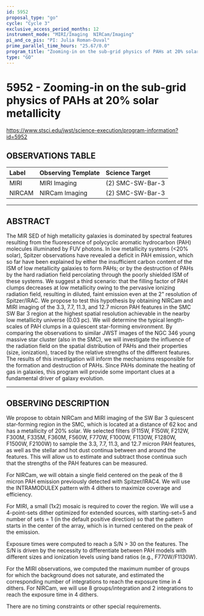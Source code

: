 ```yaml
---
id: 5952
proposal_type: "go"
cycle: "Cycle 3"
exclusive_access_period_months: 12
instrument_mode: "MIRI/Imaging  NIRCam/Imaging"
pi_and_co_pis: "PI: Julia Roman-Duval"
prime_parallel_time_hours: "25.67/0.0"
program_title: "Zooming-in on the sub-grid physics of PAHs at 20% solar metallicity"
type: "GO"
---
```

# 5952 - Zooming-in on the sub-grid physics of PAHs at 20% solar metallicity
https://www.stsci.edu/jwst/science-execution/program-information?id=5952
## OBSERVATIONS TABLE
| Label   | Observing Template | Science Target      |
| :------ | :----------------- | :------------------ |
| MIRI    | MIRI Imaging       | (2) SMC-SW-Bar-3    |
| NIRCAM  | NIRCam Imaging     | (2) SMC-SW-Bar-3    |

---

## ABSTRACT

The MIR SED of high metallicity galaxies is dominated by spectral features resulting from the fluorescence of polycyclic aromatic hydrocarbon (PAH) molecules illuminated by FUV photons. In low metallicity systems (<20% solar), Spitzer observations have revealed a deficit in PAH emission, which so far have been explained by either the insufficient carbon content of the ISM of low metallicity galaxies to form PAHs; or by the destruction of PAHs by the hard radiation field percolating through the poorly shielded ISM of these systems. We suggest a third scenario: that the filling factor of PAH clumps decreases at low metallicity owing to the pervasive ionizing radiation field, resulting in diluted, faint emission even at the 2" resolution of Spitzer/IRAC. We propose to test this hypothesis by obtaining NIRCam and MIRI imaging of the 3.3, 7.7, 11.3, and 12.7 micron PAH features in the SMC SW Bar 3 region at the highest spatial resolution achievable in the nearby low metallicity universe (0.03 pc). We will determine the typical length-scales of PAH clumps in a quiescent star-forming environment. By comparing the observations to similar JWST images of the NGC 346 young massive star cluster (also in the SMC), we will investigate the influence of the radiation field on the spatial distribution of PAHs and their properties (size, ionization), traced by the relative strengths of the different features. The results of this investigation will inform the mechanisms responsible for the formation and destruction of PAHs. Since PAHs dominate the heating of gas in galaxies, this program will provide some important clues at a fundamental driver of galaxy evolution.

---

## OBSERVING DESCRIPTION

We propose to obtain NIRCam and MIRI imaging of the SW Bar 3 quiescent star-forming region in the SMC, which is located at a distance of 62 koc and has a metallicity of 20% solar. We selected filters (F115W, F150W, F212W, F300M, F335M, F360M, F560W, F770W, F1000W, F1130W, F1280W, F1500W, F2100W) to sample the 3.3, 7.7, 11.3, and 12.7 micron PAH features, as well as the stellar and hot dust continua between and around the features. This will allow us to estimate and subtract those continua such that the strengths of the PAH features can be measured.

For NIRCam, we will obtain a single field centered on the peak of the 8 micron PAH emission previously detected with Spitzer/IRAC4. We will use the INTRAMODULEX pattern with 4 dithers to maximize coverage and efficiency.

For MIRI, a small (1x2) mosaic is required to cover the region. We will use a 4-point-sets dither optimized for extended sources, with starting-set=5 and number of sets = 1 (in the default positive direction) so that the pattern starts in the center of the array, which is in turned centered on the peak of the emission.

Exposure times were computed to reach a S/N > 30 on the features. The S/N is driven by the necessity to differentiate between PAH models with different sizes and ionization levels using band ratios (e.g., F770W/F1130W).

For the MIRI observations, we computed the maximum number of groups for which the background does not saturate, and estimated the corresponding number of integrations to reach the exposure time in 4 dithers. For NIRCam, we will use 8 groups/integration and 2 integrations to reach the exposure time in 4 dithers.

There are no timing constraints or other special requirements.
